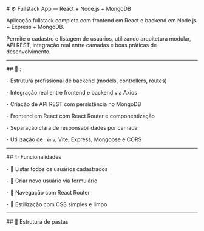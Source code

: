\# ⚙️ Fullstack App — React + Node.js + MongoDB



Aplicação fullstack completa com frontend em React e backend em Node.js + Express + MongoDB.  

Permite o cadastro e listagem de usuários, utilizando arquitetura modular, API REST, integração real entre camadas e boas práticas de desenvolvimento.



---



\## 🧠 :



\- Estrutura profissional de backend (models, controllers, routes)

\- Integração real entre frontend e backend via Axios

\- Criação de API REST com persistência no MongoDB

\- Frontend em React com React Router e componentização

\- Separação clara de responsabilidades por camada

\- Utilização de `.env`, Vite, Express, Mongoose e CORS



---



\## ✨ Funcionalidades



\- 🔹 Listar todos os usuários cadastrados

\- 🔹 Criar novo usuário via formulário

\- 🔹 Navegação com React Router

\- 🔹 Estilização com CSS simples e limpo



---



\## 📂 Estrutura de pastas





